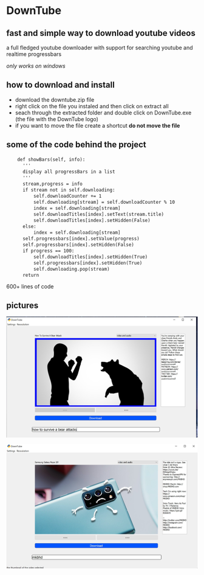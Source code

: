 # DownTube

## fast and simple way to download youtube videos
a full fledged youtube downloader with support for searching youtube and 
realtime progressbars

*only works on windows*


## how to download and install
* download the downtube.zip file
* right click on the file you instaled and then click on extract all
* seach through the extracted folder and double click on DownTube.exe (the file with the DownTube logo)
* if you want to move the file create a shortcut **do not move the file**

## some of the code behind the project
  ```
      def showBars(self, info):
        '''
        display all progressBars in a list
        '''
        stream,progress = info
        if stream not in self.downloading:
            self.downloadCounter += 1
            self.downloading[stream] = self.downloadCounter % 10
            index = self.downloading[stream]
            self.downloadTitles[index].setText(stream.title)
            self.downloadTitles[index].setHidden(False)
        else:
            index = self.downloading[stream]
        self.progressbars[index].setValue(progress)
        self.progressbars[index].setHidden(False)
        if progress == 100:
            self.downloadTitles[index].setHidden(True)
            self.progressbars[index].setHidden(True)
            self.downloading.pop(stream)
        return
  ```
  600+ lines of code

## pictures
![downtube demo picture 1](./demos/bear.jpg?raw=true "Title")



![downtube demo picture 2](./demos/phone.jpg?raw=true "Title")

